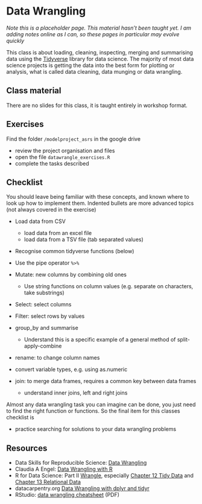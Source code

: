 # Data Wrangling 

<div class="info">
<p><em>Note this is a placeholder page. This material hasn’t been taught yet. I am adding notes online as I can, so these pages in particular may evolve quickly</em></p>
</div>

This class is about loading, cleaning, inspecting, merging and summarising data using the [Tidyverse](https://www.tidyverse.org/) library for data science. The majority of most data science projects is getting the data into the best form for plotting or analysis, what is called data cleaning, data munging or data wrangling.


## Class material

There are no slides for this class, it is taught entirely in workshop format.

## Exercises

Find the folder `/modelproject_asrs` in the google drive  

* review the project organisation and files
* open the file `datawrangle_exercises.R`
* complete the tasks described
  
## Checklist

You should leave being familiar with these concepts, and known where to look up how to implement them. Indented bullets are more advanced topics (not always covered in the exercise)
  
* Load data from CSV
  * load data from an excel file
  * load data from a TSV file (tab separated values)
  
* Recognise common tidyverse functions (below)
* Use the pipe operator `%>%`
* Mutate: new columns by combining old ones
  * Use string functions on column values (e.g. separate on characters, take substrings)
* Select: select columns
* Filter: select rows by values
* group_by and summarise
  * Understand this is a specific example of a general method of split-apply-combine
* rename: to change column names
* convert variable types, e.g. using as.numeric
* join: to merge data frames, requires a common key between data frames
  * understand inner joins, left and right joins

Almost any data wrangling task you can imagine can be done, you just need to find the right function or functions. So the final item for this classes checklist is

* practice searching for solutions to your data wrangling problems

## Resources
  
* Data Skills for Reproducible Science: [Data Wrangling](https://psyteachr.github.io/msc-data-skills/dplyr.html)
* Claudia A Engel: [Data Wrangling with R](https://cengel.github.io/R-data-wrangling/dplyr.html)
* R for Data Science: Part II [Wrangle](https://r4ds.had.co.nz/wrangle-intro.html), especially [Chapter 12 Tidy Data](https://r4ds.had.co.nz/tidy-data.html) and [Chapter 13 Relational Data](https://r4ds.had.co.nz/relational-data.html)
* datacarpentry.org [Data Wrangling with dplyr and tidyr](https://datacarpentry.org/r-socialsci/03-dplyr-tidyr/index.html)
* RStudio: [data wrangling cheatsheet](https://www.rstudio.com/wp-content/uploads/2015/02/data-wrangling-cheatsheet.pdf) (PDF)
